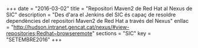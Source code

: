 +++
date        = "2016-03-02"
title       = "Repositori Maven2 de Red Hat al Nexus de SIC"
description = "Des d'ara el Jenkins del SIC és capaç de resoldre dependències del repositori Maven2 de Red Hat a través del Nexus"
enllac      = "http://hudson.intranet.gencat.cat/nexus/#view-repositories;Redhat~browseremote"
sections    = "SIC"
key         = "SETEMBRE2016"
+++


